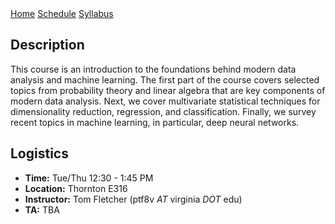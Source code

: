 <nav class="topnav" role="navigation" >
  <a class="active" href="{{ site.baseurl }}/">Home</a>
  <a href="{{ site.baseurl }}/schedule.html">Schedule</a>
  <a href="{{ site.baseurl }}/FoDA-syllabus.pdf">Syllabus</a>
</nav>

## Description

This course is an introduction to the foundations behind modern data analysis
and machine learning.  The first part of the course covers selected topics from
probability theory and linear algebra that are key components of modern data
analysis. Next, we cover multivariate statistical techniques for dimensionality
reduction, regression, and classification. Finally, we survey recent topics in
machine learning, in particular, deep neural networks.

## Logistics

* **Time:** Tue/Thu 12:30 - 1:45 PM
* **Location:** Thornton E316
* **Instructor:** Tom Fletcher (ptf8v *AT* virginia *DOT* edu)
* **TA:** TBA
